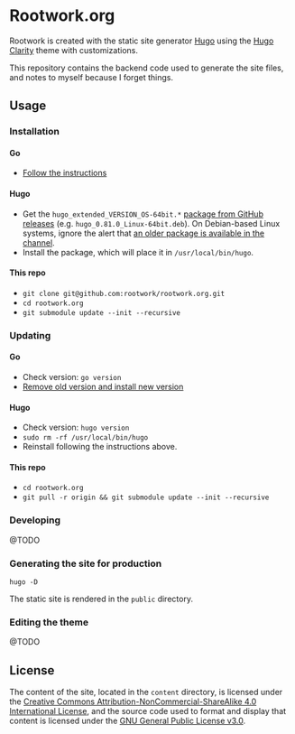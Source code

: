 # Rootwork.org

Rootwork is created with the static site generator [Hugo](http://gohugo.io)
using the [Hugo Clarity](https://github.com/chipzoller/hugo-clarity) theme with
customizations.

This repository contains the backend code used to generate the site files, and
notes to myself because I forget things.

## Usage

### Installation

#### Go

* [Follow the instructions](https://golang.org/doc/install)

#### Hugo

* Get the `hugo_extended_VERSION_OS-64bit.*` [package from GitHub releases](https://github.com/gohugoio/hugo/releases) (e.g. `hugo_0.81.0_Linux-64bit.deb`). On Debian-based Linux systems, ignore the alert that [an older package is available in the channel](https://gohugo.io/getting-started/installing#debian-and-ubuntu).
* Install the package, which will place it in `/usr/local/bin/hugo`.

#### This repo

* `git clone git@github.com:rootwork/rootwork.org.git`
* `cd rootwork.org`
* `git submodule update --init --recursive`

### Updating

#### Go

* Check version: `go version`
* [Remove old version and install new version](https://gist.github.com/nikhita/432436d570b89cab172dcf2894465753)

#### Hugo

* Check version: `hugo version`
* `sudo rm -rf /usr/local/bin/hugo`
* Reinstall following the instructions above.

#### This repo

* `cd rootwork.org`
* `git pull -r origin && git submodule update --init --recursive`

### Developing

@TODO

### Generating the site for production

`hugo -D`

The static site is rendered in the `public` directory.

### Editing the theme

@TODO

## License

The content of the site, located in the `content` directory, is licensed under the [Creative Commons Attribution-NonCommercial-ShareAlike 4.0 International License](https://creativecommons.org/licenses/by-nc-sa/4.0/), and the source code used to format and display that content is licensed under the [GNU General Public License v3.0](https://www.gnu.org/licenses/gpl-3.0.txt).
